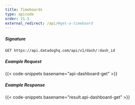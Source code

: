 ```yaml
---
title: Timeboards
type: apicode
order: 21.5
external_redirect: /api/#get-a-timeboard
---
```


##### Signature
`GET https://api.datadoghq.com/api/v1/dash/:dash_id`
##### Example Request
{{< code-snippets basename="api-dashboard-get" >}}
##### Example Response
{{< code-snippets basename="result.api-dashboard-get" >}}

